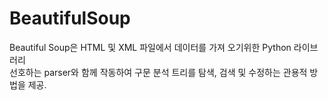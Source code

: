 # BeautifulSoup
Beautiful Soup은 HTML 및 XML 파일에서 데이터를 가져 오기위한 Python 라이브러리  
선호하는 parser와 함께 작동하여 구문 분석 트리를 탐색, 검색 및 수정하는 관용적 방법을 제공.
